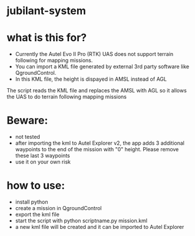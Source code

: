 # jubilant-system

# what is this for?
- Currently the Autel Evo II Pro (RTK) UAS does not support terrain following for mapping missions.
- You can import a KML file generated by external 3rd party software like QgroundControl. 
- In this KML file, the height is dispayed in AMSL instead of AGL

The script reads the KML file and replaces the AMSL with AGL so it allows the UAS to do terrain following mapping missions

# Beware:
- not tested
- after importing the kml to Autel Explorer v2, the app adds 3 additional waypoints to the end of the mission with "0" height. Please remove these last 3 waypoints
- use it on your own risk
  
# how to use:
- install python
- create a mission in QgroundControl
- export the kml file
- start the script with python scriptname.py mission.kml
- a new kml file will be created and it can be imported to Autel Explorer 
